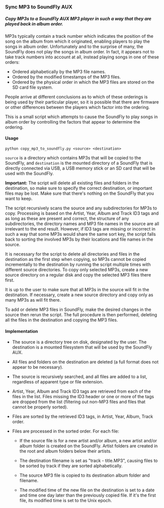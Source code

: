 ### Sync MP3 to SoundFly AUX

##### Copy MP3s to a SoundFly AUX MP3 player in such a way that they are played back in album order.

MP3s typically contain a track number which indicates the position of the song on the album from which it originated, enabling players to play the songs in album order. Unfortunately and to the surprise of many, the SoundFly does not play the songs in album order. In fact, it appears not to take track numbers into account at all, instead playing songs in one of these orders:

- Ordered alphabetically by the MP3 file names.
- Ordered by the modified timestamps of the MP3 files.
- Ordered by the physical order in which the MP3 files are stored on the SD card file system.

People arrive at different conclusions as to which of these orderings is being used by their particular player, so it is possible that there are firmware or other differences between the players which factor into the ordering.
 
This is a small script which attempts to cause the SoundFly to play songs in album order by controlling the factors that appear to determine the ordering.

#### Usage

`python copy_mp3_to_soundfly.py <source> <destination>`

`source` is a directory which contains MP3s that will be copied to the SoundFly, and `destination` is the mounted directory of a SoundFly that is directly connected via USB, a USB memory stick or an SD card that will be used with the SoundFly.    

**Important:** The script will delete all existing files and folders in the destination, so make sure to specify the correct destination, or important files may be lost. Make sure that there's nothing on the SoundFly that you want to keep.

The script recursively scans the source and any subdirectories for MP3s to copy. Processing is based on the Artist, Year, Album and Track ID3 tags and as long as these are present and correct, the structure of any subdirectories, the directory names and MP3 file names in the source are all irrelevant to the end result. However, if ID3 tags are missing or incorrect in such a way that some MP3s would share the same sort key, the script falls back to sorting the involved MP3s by their locations and file names in the source.     

It is necessary for the script to delete all directories and files in the destination as the first step when copying, so MP3s cannot be copied incrementally to the destination by running the script multiple times with different source directories. To copy only selected MP3s, create a new source directory on a regular disk and copy the selected MP3 files there first.

It is up to the user to make sure that all MP3s in the source will fit in the destination. If necessary, create a new source directory and copy only as many MP3s as will fit there.

To add or delete MP3 files in SoundFly, make the desired changes in the source then rerun the script. The full procedure is then performed, deleting all the files in the destination and copying the MP3 files.

#### Implementation

* The source is a directory tree on disk, designated by the user. The destination is a mounted filesystem that will be used by the SoundFly AUX. 

* All files and folders on the destination are deleted (a full format does not appear to be necessary).

* The source is recursively searched, and all files are added to a list, regardless of apparent type or file extension.
 
* Artist, Year, Album and Track ID3 tags are retrieved from each of the files in the list. Files missing the ID3 header or one or more of the tags are dropped from the list (filtering out non-MP3 files and files that cannot be properly sorted). 

* Files are sorted by the retrieved ID3 tags, in Artist, Year, Album, Track order. 

* Files are processed in the sorted order. For each file:

    * If the source file is for a new artist and/or album, a new artist and/or album folder is created on the SoundFly. Artist folders are created in the root and album folders below their artists.
    
    * The destination filename is set as "track - title.MP3", causing files to be sorted by track if they are sorted alphabetically.
    
    * The source MP3 file is copied to its destination album folder and filename.   
    
    * The modified time of the new file on the destination is set to a date and time one day later than the previously copied file. If it's the first file, its modified time is set to the Unix epoch.

